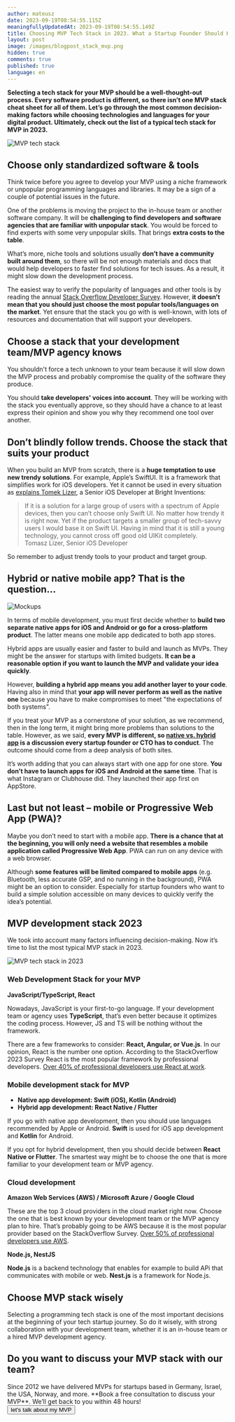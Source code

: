 ```yaml
---
author: mateusz
date: 2023-09-19T08:54:55.115Z
meaningfullyUpdatedAt: 2023-09-19T08:54:55.149Z
title: Choosing MVP Tech Stack in 2023. What a Startup Founder Should Know
layout: post
image: /images/blogpost_stack_mvp.png
hidden: true
comments: true
published: true
language: en
---
```

**Selecting a tech stack for your MVP should be a well-thought-out process. Every software product is different, so there isn’t one MVP stack cheat sheet for all of them. Let’s go through the most common decision-making factors while choosing technologies and languages for your digital product. Ultimately, check out the list of a typical tech stack for MVP in 2023.**

<div class="image"><img src="/images/blogpost_stack_mvp.png" alt="MVP tech stack" title="MVP tech stack"  /> </div>

<EbookDynamic sectionTitle='even more MVP insights just for you' ebookName='From-MVP-to-a-Final-Product.pdf' ebookDescription='Download our free ebook about MVP development.' ebookImage='/images/mvp_ebook_cover.png' ebookAlt='MVP ebook cover' />

## Choose only standardized software & tools

Think twice before you agree to develop your MVP using a niche framework or unpopular programming languages and libraries. It may be a sign of a couple of potential issues in the future. 

One of the problems is moving the project to the in-house team or another software company. It will be **challenging to find developers and software agencies that are familiar with unpopular stack**. You would be forced to find experts with some very unpopular skills. That brings **extra costs to the table**.

What’s more, niche tools and solutions usually **don’t have a community built around them**, so there will be not enough materials and docs that would help developers to faster find solutions for tech issues. As a result, it might slow down the development process.

The easiest way to verify the popularity of languages and other tools is by reading the annual [Stack Overflow Developer Survey](https://survey.stackoverflow.co/2023). However, **it doesn’t mean that you should just choose the most popular tools/languages on the market**. Yet ensure that the stack you go with is well-known, with lots of resources and documentation that will support your developers.

## Choose a stack that your development team/MVP agency knows

You shouldn't force a tech unknown to your team because it will slow down the MVP process and probably compromise the quality of the software they produce.

You should **take developers' voices into account**. They will be working with the stack you eventually approve, so they should have a chance to at least express their opinion and show you why they recommend one tool over another.

## Don’t blindly follow trends. Choose the stack that suits your product

When you build an MVP from scratch, there is a **huge temptation to use new trendy solutions**. For example, Apple’s SwiftUI. It is a framework that simplifies work for iOS developers. Yet it cannot be used in every situation as [explains Tomek Lizer](/blog/falling-in-love-with-programming-again-tomek-ios-developer/#if-you-had-to-start-an-ios-project-from-scratch-with-no-technological-debt-what-tools-would-you-use), a Senior iOS Developer at Bright Inventions:

<blockquote><div>If it is a solution for a large group of users with a spectrum of Apple devices, then you can’t choose only Swift UI. No matter how trendy it is right now. Yet if the product targets a smaller group of tech-savvy users I would base it on Swift UI. Having in mind that it is still a young technology, you cannot cross off good old UIKit completely.</div><footer>Tomasz Lizer, Senior iOS Developer</footer></blockquote>

So remember to adjust trendy tools to your product and target group.

## Hybrid or native mobile app? That is the question…

<div class="image"><img src="/images/food_tech_case_study_app.png" alt="Mockups" title="Mockups"  /> </div>

In terms of mobile development, you must first decide whether to **build two separate native apps for iOS and Android or go for a cross-platform product**. The latter means one mobile app dedicated to both app stores. 

Hybrid apps are usually easier and faster to build and launch as MVPs. They might be the answer for startups with limited budgets. **It can be a reasonable option if you want to launch the MVP and validate your idea quickly**.

However, **building a hybrid app means you add another layer to your code**. Having also in mind that **your app will never perform as well as the native one** because you have to make compromises to meet "the expectations of both systems".

If you treat your MVP as a cornerstone of your solution, as we recommend, then in the long term, it might bring more problems than solutions to the table. However, as we said, **every MVP is different, so [native vs. hybrid app](/blog/native-app-development-vs-cross-platform/) is a discussion every startup founder or CTO has to conduct**. The outcome should come from a deep analysis of both sites.

It’s worth adding that you can always start with one app for one store. **You don’t have to launch apps for iOS and Android at the same time**. That is what Instagram or Clubhouse did. They launched their app first on AppStore.

## Last but not least – mobile or Progressive Web App (PWA)?

Maybe you don’t need to start with a mobile app. **There is a chance that at the beginning, you will only need a website that resembles a mobile application called Progressive Web App**. PWA can run on any device with a web browser. 

Although **some features will be limited compared to mobile apps** (e.g. Bluetooth, less accurate GSP, and no running in the background), PWA might be an option to consider. Especially for startup founders who want to build a simple solution accessible on many devices to quickly verify the idea’s potential.

## MVP development stack 2023

We took into account many factors influencing decision-making. Now it’s time to list the most typical MVP stack in 2023.

<div class="image"><img src="/images/blog_post_tech_stack_mvp.png" alt="MVP tech stack in 2023" title="MVP tech stack in 2023"  /> </div>

### Web Development Stack for your MVP

**JavaScript/TypeScript, React**

Nowadays, JavaScript is your first-to-go language. If your development team or agency uses **TypeScript**, that’s even better because it optimizes the coding process. However, JS and TS will be nothing without the framework.

There are a few frameworks to consider: **React, Angular, or Vue.js**. In our opinion, React is the number one option. According to the StackOverflow 2023 Survey React is the most popular framework by professional developers. [Over 40% of professional developers use React at work](https://survey.stackoverflow.co/2023).

### Mobile development stack for MVP

* **Native app development: Swift (iOS), Kotlin (Android)**
* **Hybrid app development: React Native / Flutter**

If you go with native app development, then you should use languages recommended by Apple or Android. **Swift** is used for iOS app development and **Kotlin** for Android.

If you opt for hybrid development, then you should decide between **React Native or Flutter**. The smartest way might be to choose the one that is more familiar to your development team or MVP agency.

### Cloud development

**Amazon Web Services (AWS) / Microsoft Azure / Google Cloud**

These are the top 3 cloud providers in the cloud market right now. Choose the one that is best known by your development team or the MVP agency plan to hire. That’s probably going to be AWS because it is the most popular provider based on the StackOverflow Survey. [Over 50% of professional developers use AWS](https://survey.stackoverflow.co/2023/?utm_source=so-owned&utm_medium=blog&utm_campaign=dev-survey-results-2023&utm_content=survey-results#section-most-popular-technologies-cloud-platforms).

**Node.js, NestJS**

**Node.js** is a backend technology that enables for example to build APi that communicates with mobile or web. **Nest.js** is a framework for Node.js.

## Choose MVP stack wisely

Selecting a programming tech stack is one of the most important decisions at the beginning of your tech startup journey. So do it wisely, with strong collaboration with your development team, whether it is an in-house team or a hired MVP development agency.

<div class='block-button'><h2>Do you want to discuss your MVP stack with our team?</h2><div>Since 2012 we have delivered MVPs for startups based in Germany, Israel, the USA, Norway, and more. **Book a free consultation to discuss your MVP**. We’ll get back to you within 48 hours!</div><a href="/start-project/"><button>let's talk about my MVP</button></a></div>